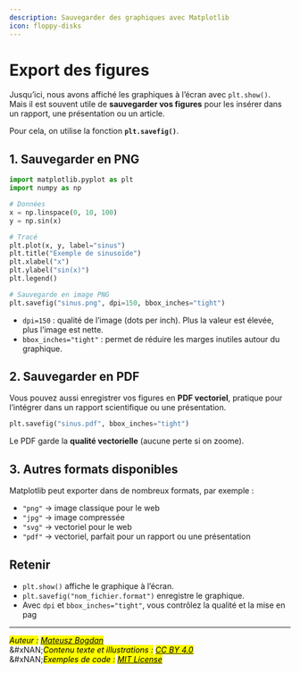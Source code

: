 ```yaml
---
description: Sauvegarder des graphiques avec Matplotlib
icon: floppy-disks
---
```


# Export des figures

Jusqu’ici, nous avons affiché les graphiques à l’écran avec `plt.show()`.\
Mais il est souvent utile de **sauvegarder vos figures** pour les insérer dans un rapport, une présentation ou un article.

Pour cela, on utilise la fonction **`plt.savefig()`**.

## 1. Sauvegarder en PNG

```python
import matplotlib.pyplot as plt
import numpy as np

# Données
x = np.linspace(0, 10, 100)
y = np.sin(x)

# Tracé
plt.plot(x, y, label="sinus")
plt.title("Exemple de sinusoïde")
plt.xlabel("x")
plt.ylabel("sin(x)")
plt.legend()

# Sauvegarde en image PNG
plt.savefig("sinus.png", dpi=150, bbox_inches="tight")
```

* `dpi=150` : qualité de l’image (dots per inch). Plus la valeur est élevée, plus l’image est nette.
* `bbox_inches="tight"` : permet de réduire les marges inutiles autour du graphique.

## 2. Sauvegarder en PDF

Vous pouvez aussi enregistrer vos figures en **PDF vectoriel**, pratique pour l’intégrer dans un rapport scientifique ou une présentation.

```python
plt.savefig("sinus.pdf", bbox_inches="tight")
```

Le PDF garde la **qualité vectorielle** (aucune perte si on zoome).

## 3. Autres formats disponibles

Matplotlib peut exporter dans de nombreux formats, par exemple :

* `"png"` → image classique pour le web
* `"jpg"` → image compressée
* `"svg"` → vectoriel pour le web
* `"pdf"` → vectoriel, parfait pour un rapport ou une présentation

## Retenir

* `plt.show()` affiche le graphique à l’écran.
* `plt.savefig("nom_fichier.format")` enregistre le graphique.
* Avec `dpi` et `bbox_inches="tight"`, vous contrôlez la qualité et la mise en pag

***

_<mark style="color:$info;">Auteur :</mark>_ [_<mark style="color:$info;">Mateusz Bogdan</mark>_](https://matbog.github.io/)\
&#xNAN;_<mark style="color:$info;">Contenu texte et illustrations :</mark>_ [_<mark style="color:$info;">CC BY 4.0</mark>_](https://creativecommons.org/licenses/by/4.0/)\
&#xNAN;_<mark style="color:$info;">Exemples de code :</mark>_ [_<mark style="color:$info;">MIT License</mark>_](https://opensource.org/licenses/MIT)
